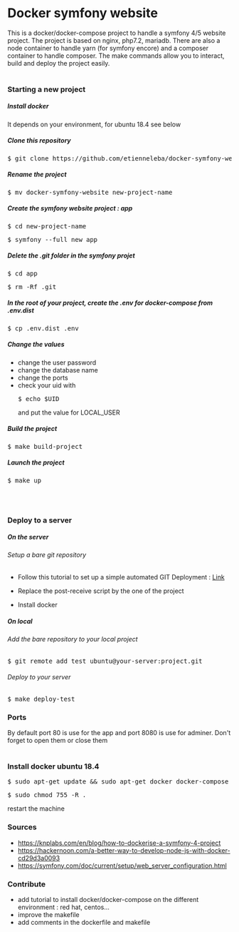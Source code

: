 # Docker symfony website

This is a docker/docker-compose project to handle a symfony 4/5 website project. The project is based on nginx, php7.2, mariadb. There are also a node container to handle yarn (for symfony encore) and a composer container to handle composer. The make commands allow you to interact, build and deploy the project easily.  
<br>

### Starting a new project 

##### Install docker 

It depends on your environment, for ubuntu 18.4 see below 

##### Clone this repository 

<pre>$ git clone https://github.com/etienneleba/docker-symfony-website</pre>

##### Rename the project 

<pre>$ mv docker-symfony-website new-project-name</pre>

##### Create the symfony website project : app

<pre>$ cd new-project-name</pre>
<pre>$ symfony --full new app</pre>

##### Delete the .git folder in the symfony projet 

<pre>$ cd app</pre>
<pre>$ rm -Rf .git</pre>

##### In the root of your project, create the .env for docker-compose from .env.dist

<pre>$ cp .env.dist .env</pre>

##### Change the values

- change the user password
- change the database name
- change the ports 
- check your uid with <pre>$ echo $UID</pre> and put the value for LOCAL_USER

##### Build the project 

<pre>$ make build-project</pre>

##### Launch the project 

<pre>$ make up</pre>

<br>
<br>

### Deploy to a server

##### On the server
###### Setup a bare git repository 

  - Follow this tutorial to set up a simple automated GIT Deployment : [Link](https://gist.github.com/noelboss/3fe13927025b89757f8fb12e9066f2fa#file-post-receive)

  - Replace the post-receive script by the one of the project

- Install docker 


##### On local
###### Add the bare repository to your local project 

<pre>$ git remote add test ubuntu@your-server:project.git</pre>

###### Deploy to your server

<pre>$ make deploy-test</pre>

### Ports

By default port 80 is use for the app and port 8080 is use for adminer. Don't forget to open them or close them
<br><br>

### Install docker ubuntu 18.4

<pre>$ sudo apt-get update && sudo apt-get docker docker-compose</pre>
<pre>$ sudo chmod 755 -R . </pre>

restart the machine

### Sources

- https://knplabs.com/en/blog/how-to-dockerise-a-symfony-4-project
- https://hackernoon.com/a-better-way-to-develop-node-js-with-docker-cd29d3a0093
- https://symfony.com/doc/current/setup/web_server_configuration.html


### Contribute 

- add tutorial to install docker/docker-compose on the different environment : red hat, centos...
- improve the makefile
- add comments in the dockerfile and makefile


